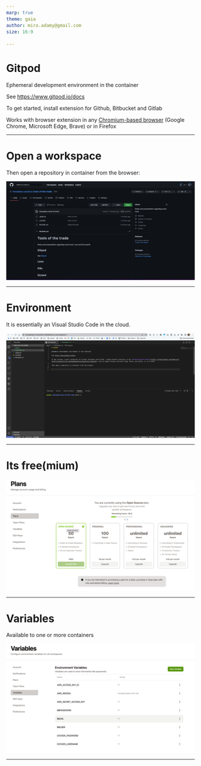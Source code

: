 ```yaml
---
marp: true
theme: gaia
author: miro.adamy@gmail.com
size: 16:9

---
```


# Gitpod

Ephemeral development environment in the container

See https://www.gitpod.io/docs

To get started, install extension for Github, Bitbucket and Gitlab

Works with browser extension in any [Chromium-based browser](https://chrome.google.com/webstore/detail/gitpod-online-ide/dodmmooeoklaejobgleioelladacbeki) (Google Chrome, Microsoft Edge, Brave) or in Firefox

---

# Open a workspace

Then open a repository in container from the browser:

![w:18cm h:10cm](./img/git-repo.png)


---
# Environment 

It is essentially an Visual Studio Code in the cloud.

![w:18cm h:10cm](./img/gitpod-ui.png)


---

# Its free(mium)

![w:18cm h:10cm](./img/plans.png)

---

# Variables

Available to one or more containers

![w:18cm h:10cm](./img/variables.png)

---